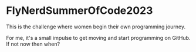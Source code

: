 # FlyNerdSummerOfCode2023
This is the challenge where women begin their own programming journey.

For me, it's a small impulse to get moving and start programming on GitHub. If not now then when?
